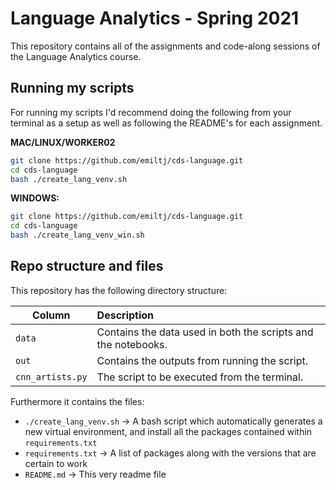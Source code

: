 # Language Analytics - Spring 2021

This repository contains all of the assignments and code-along sessions of the Language Analytics course.

## Running my scripts

For running my scripts I'd recommend doing the following from your terminal as a setup as well as following the README's for each assignment.

__MAC/LINUX/WORKER02__
```bash
git clone https://github.com/emiltj/cds-language.git
cd cds-language
bash ./create_lang_venv.sh
```
__WINDOWS:__
```bash
git clone https://github.com/emiltj/cds-language.git
cd cds-language
bash ./create_lang_venv_win.sh
```

## Repo structure and files

This repository has the following directory structure:

| Column | Description|
|--------|:-----------|
```data```| Contains the data used in both the scripts and the notebooks.
```out``` | Contains the outputs from running the script.
```cnn_artists.py```| The script to be executed from the terminal.

Furthermore it contains the files:
- ```./create_lang_venv.sh``` -> A bash script which automatically generates a new virtual environment, and install all the packages contained within ```requirements.txt```
- ```requirements.txt``` -> A list of packages along with the versions that are certain to work
- ```README.md``` -> This very readme file
